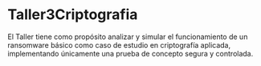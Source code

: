# Taller3Criptografia
El Taller tiene como propósito analizar y simular el funcionamiento de un ransomware básico como caso de  estudio en criptografía aplicada, implementando únicamente una prueba de concepto  segura y controlada.
